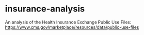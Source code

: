 # insurance-analysis
An analysis of the Health Insurance Exchange Public Use Files: https://www.cms.gov/marketplace/resources/data/public-use-files
